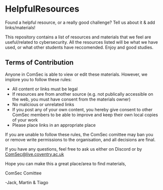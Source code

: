 # HelpfulResources
Found a helpful resource, or a really good challenge? Tell us about it &amp; add links/materials!

This repository contains a list of resources and materials that we feel are useful/related to cybersecurity. All the resources listed will be what we have used, or what other students have reccomended.
Enjoy and good studies.

## Terms of Contribution
Anyone in ComSec is able to view or edit these materials. However, we implore you to follow these rules:

- All content or links must be legal
- If resources are from another source (e.g. not publically accessible on the web, you must have consent from the materials owner)
- No malicious or unrelated links
- If you post any of your own content, you hereby give consent to other ComSec members to be able to improve and keep their own local copies of your work
- Please place links in an appropriate place

If you are unable to follow these rules, the ComSec comittee may ban you or remove write permissions to the organisation, and all decisions are final.

If you have any questions, feel free to ask us either on Discord or by ComSec@live.coventry.ac.uk

Hope you can make this a great place/area to find materials,

ComSec Comittee

-Jack, Martin & Tiago
